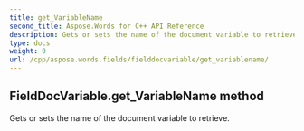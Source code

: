 ```yaml
---
title: get_VariableName
second_title: Aspose.Words for C++ API Reference
description: Gets or sets the name of the document variable to retrieve. 
type: docs
weight: 0
url: /cpp/aspose.words.fields/fielddocvariable/get_variablename/
---
```

## FieldDocVariable.get_VariableName method


Gets or sets the name of the document variable to retrieve.

